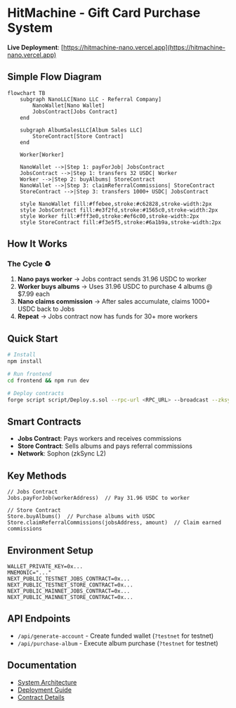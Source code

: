 # HitMachine - Gift Card Purchase System

**Live Deployment**: [https://hitmachine-nano.vercel.app](https://hitmachine-nano.vercel.app)

## Simple Flow Diagram

```mermaid
flowchart TB
    subgraph NanoLLC[Nano LLC - Referral Company]
        NanoWallet[Nano Wallet]
        JobsContract[Jobs Contract]
    end
    
    subgraph AlbumSalesLLC[Album Sales LLC]
        StoreContract[Store Contract]
    end
    
    Worker[Worker]
    
    NanoWallet -->|Step 1: payForJob| JobsContract
    JobsContract -->|Step 1: transfers 32 USDC| Worker
    Worker -->|Step 2: buyAlbums| StoreContract
    NanoWallet -->|Step 3: claimReferralCommissions| StoreContract
    StoreContract -->|Step 3: transfers 1000+ USDC| JobsContract
    
    style NanoWallet fill:#ffebee,stroke:#c62828,stroke-width:2px
    style JobsContract fill:#e3f2fd,stroke:#1565c0,stroke-width:2px
    style Worker fill:#fff3e0,stroke:#ef6c00,stroke-width:2px
    style StoreContract fill:#f3e5f5,stroke:#6a1b9a,stroke-width:2px
```

## How It Works

### The Cycle ♻️

1. **Nano pays worker** → Jobs contract sends 31.96 USDC to worker
2. **Worker buys albums** → Uses 31.96 USDC to purchase 4 albums @ $7.99 each
3. **Nano claims commission** → After sales accumulate, claims 1000+ USDC back to Jobs
4. **Repeat** → Jobs contract now has funds for 30+ more workers

## Quick Start

```bash
# Install
npm install

# Run frontend
cd frontend && npm run dev

# Deploy contracts
forge script script/Deploy.s.sol --rpc-url <RPC_URL> --broadcast --zksync
```

## Smart Contracts

- **Jobs Contract**: Pays workers and receives commissions
- **Store Contract**: Sells albums and pays referral commissions
- **Network**: Sophon (zkSync L2)

## Key Methods

```solidity
// Jobs Contract
Jobs.payForJob(workerAddress)  // Pay 31.96 USDC to worker

// Store Contract  
Store.buyAlbums()  // Purchase albums with USDC
Store.claimReferralCommissions(jobsAddress, amount)  // Claim earned commissions
```

## Environment Setup

```env
WALLET_PRIVATE_KEY=0x...
MNEMONIC="..."
NEXT_PUBLIC_TESTNET_JOBS_CONTRACT=0x...
NEXT_PUBLIC_TESTNET_STORE_CONTRACT=0x...
NEXT_PUBLIC_MAINNET_JOBS_CONTRACT=0x...
NEXT_PUBLIC_MAINNET_STORE_CONTRACT=0x...
```

## API Endpoints

- `/api/generate-account` - Create funded wallet (`?testnet` for testnet)
- `/api/purchase-album` - Execute album purchase (`?testnet` for testnet)

## Documentation

- [System Architecture](./SYSTEM_ARCHITECTURE.md)
- [Deployment Guide](./docs/DEPLOYMENT.md)
- [Contract Details](./CONTRACTS_README.md)